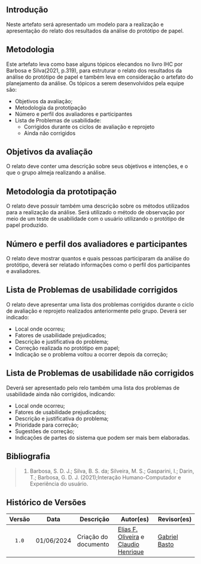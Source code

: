 ## Introdução

Neste artefato será apresentado um modelo para a realização e apresentação do relato dos resultados da análise do protótipo de papel.

## Metodologia

Este artefato leva como base alguns tópicos elecandos no livro IHC por Barbosa e Silva(2021, p.319), para estruturar o relato dos resultados da análise do protótipo de papel e também leva em consideração o artefato do planejamento da análise. Os tópicos a serem desenvolvidos pela equipe são:

- Objetivos da avaliação;
- Metodologia da prototipação
- Número e perfil dos avaliadores e participantes
- Lista de Problemas de usabilidade:
    - Corrigidos durante os ciclos de avaliação e reprojeto
    - Ainda não corrigidos

## Objetivos da avaliação
O relato deve conter uma descrição sobre seus objetivos e intenções, e o que o grupo almeja realizando a análise.

## Metodologia da prototipação
O relato deve possuir também uma descrição sobre os métodos utilizados para a realização da análise. Será utilizado o método de observação por meio de um teste de usabilidade com o usuário utilizando o protótipo de papel produzido.

## Número e perfil dos avaliadores e participantes
O relato deve mostrar quantos e quais pessoas participaram da análise do protótipo, deverá ser relatado informações como o perfil dos participantes e avaliadores.

## Lista de Problemas de usabilidade corrigidos
O relato deve apresentar uma lista dos problemas corrigidos durante o ciclo de avaliação e reprojeto realizados anteriormente pelo grupo. Deverá ser indicado:

- Local onde ocorreu;
- Fatores de usabilidade prejudicados;
- Descrição e justificativa do problema;
- Correção realizada no protótipo em papel;
- Indicação se o problema voltou a ocorrer depois da correção;

## Lista de Problemas de usabilidade não corrigidos
Deverá ser apresentado pelo relo também uma lista dos problemas de usabilidade ainda não corrigidos, indicando:

- Local onde ocorreu;
- Fatores de usabilidade prejudicados;
- Descrição e justificativa do problema;
- Prioridade para correção;
- Sugestões de correção;
- Indicações de partes do sistema que podem ser mais bem elaboradas.


## Bibliografia
> 1. Barbosa, S. D. J.; Silva, B. S. da; Silveira, M. S.; Gasparini, I.; Darin, T.; Barbosa, G. D. J. (2021);Interação Humano-Computador e Experiência do usuário.

## Histórico de Versões

| Versão | Data | Descrição | Autor(es) | Revisor(es) |
| :----: | :--: | --------- | ----------- | ------ |
| `1.0`  | 01/06/2024 | Criação do documento |[Elias F. Oliveira][EliasGH] e [Claudio Henrique][ClaudioGH] | [Gabriel Basto][GabrielBGH] |

[ClaudioGH]: https://github.com/claudiohsc
[EliasGH]: https://github.com/EliasOliver21
[GabrielBGH]: https://github.com/Bertolazi
[GabrielFGH]: https://github.com/MMcLovin
[PabloGH]: https://github.com/pabloheika
[RicardoGH]: https://www.github.com/avmricardo
